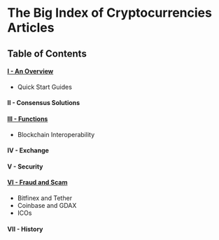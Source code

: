 # The Big Index of Cryptocurrencies Articles

## Table of Contents

#### [I - An Overview](/overview.md)
* Quick Start Guides

#### II - Consensus Solutions

#### [III - Functions](/functions.md)
* Blockchain Interoperability

#### IV - Exchange

#### V - Security

#### [VI - Fraud and Scam](/fraud-and-scam.md)

* Bitfinex and Tether
* Coinbase and GDAX
* ICOs

#### VII - History

